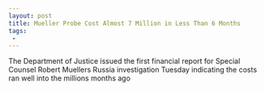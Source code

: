 ```yaml
---
layout: post
title: Mueller Probe Cost Almost 7 Million in Less Than 6 Months
tags:
 -
---
```

The Department of Justice issued the first financial report for Special Counsel Robert Muellers Russia investigation Tuesday indicating the costs ran well into the millions months ago
